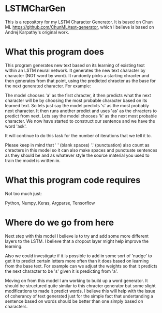 # LSTMCharGen
This is a repository for my LSTM Character Generator. It is based on Chun ML https://github.com/ChunML/text-generator, which I believe is based on Andrej Karpathy's original work.

# What this program does
This program generates new text based on its learning of existing text within an LSTM neural network. It generates the new text character by character (NOT word by word). It randomly picks a starting chracter and then generates from that point, using the predicted chracter as the base for the next generated character. For example:

The model chooses 'a' as the first chracter, it then predicts what the next character will be by choosing the most probable character based on its learned text. So lets just say the model predicts 's' as the most probably next character. It then runs another predict and uses 'as' as the chracters to predict from next. Lets say the model chooses 'k' as the next most probable character. We now have started to construct our sentence and we have the word 'ask'.

It will continue to do this task for the number of iterations that we tell it to. 

Please keep in mind that ' ' (blank spaces) '.' (punctuation) also count as chracters in this model so it can also make spaces and punctuate sentences as they should be and as whatever style the source material you used to train the model is written in.

# What this program code requires
Not too much just:

Python, 
Numpy, 
Keras, 
Argparse, 
Tensorflow

# Where do we go from here
Next step with this model I believe is to try and add some more different layers to the LSTM. I believe that a dropout layer might help improve the learning. 

Also we could investigate if it is possible to add in some sort of 'nudge' to get it to predict certain letters more often than it does based on learning from the base text. For example can we adjust the weights so that it predicts the next character to be 's' given it is predicting from 'a'.

Moving on from this model I am working to build up a word generator. It should be structured quite similar to this chracter generator but some slight modifications to made it predict words. I believe this will help with the issue of coherancy of text generated just for the simple fact that undertanding a sentence based on words should be better than one simply based on characters.

